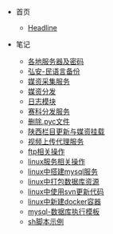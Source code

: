 * 首页

  * [Headline](/ "Docsify文档创建")

* 笔记

  * [各地服务器及密码](/笔记/各地服务器及密码.md "Docsify文档创建 - 各地服务器及密码")
  * [弘安-民语言备份](/笔记/弘安-民语言备份.md "Docsify文档创建 - 弘安-民语言备份")
  * [媒资采集服务](/笔记/媒资采集服务.md "Docsify文档创建 - 媒资采集服务")
  * [媒资分发](/笔记/媒资分发.md "Docsify文档创建 - 媒资分发")
  * [日志模块](/笔记/linux服务相关操作.md "Docsify文档创建 - 日志模块")
  * [赛科分发服务](/笔记/赛科分发服务.md "Docsify文档创建 - 赛科分发服务")
  * [删除.pyc文件](/笔记/删除.pyc文件.md "Docsify文档创建 - 删除.pyc文件")
  * [陕西栏目更新与媒资挂载](/笔记/陕西栏目更新与媒资挂载.md "Docsify文档创建 - 陕西栏目更新与媒资挂载")
  * [视频上传代理服务](/笔记/视频上传代理服务.md "Docsify文档创建 - 视频上传代理服务")
  * [ftp相关操作](/笔记/ftp相关操作.md "Docsify文档创建 - ftp相关操作")
  * [linux服务相关操作](/笔记/linux服务相关操作.md "Docsify文档创建 - linux服务相关操作")
  * [linux中搭建mysql服务](/笔记/linux中搭建mysql服务.md "Docsify文档创建 - linux中搭建mysql服务")
  * [linux中打包数据库资源](/笔记/linux中打包数据库资源.md "Docsify文档创建 - linux中打包数据库资源")
  * [linux中使用svn更新代码](/笔记/linux中使用svn更新代码.md "Docsify文档创建 - linux中使用svn更新代码")
  * [linux中新建docker容器](/笔记/linux中新建docker容器.md "Docsify文档创建 - linux中新建docker容器")
  * [mysql-数据库执行模板](/笔记/mysql-数据库执行模板.md "Docsify文档创建 - mysql-数据库执行模板")
  * [sh脚本示例](/笔记/赛科分发服务.md "Docsify文档创建 - sh脚本示例")

